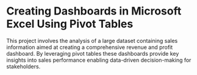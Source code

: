 # Creating Dashboards in Microsoft Excel Using Pivot Tables

This project involves the analysis of a large dataset containing sales information aimed at creating a comprehensive revenue and profit dashboard. By leveraging pivot tables these dashboards provide key insights into sales performance enabling data-driven decision-making for stakeholders.
